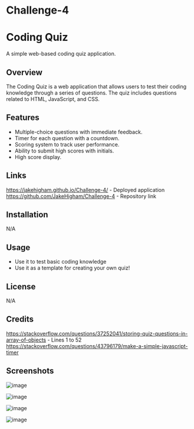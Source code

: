 # Challenge-4

# Coding Quiz

A simple web-based coding quiz application.

## Overview

The Coding Quiz is a web application that allows users to test their coding knowledge through a series of questions. The quiz includes questions related to HTML, JavaScript, and CSS.

## Features

- Multiple-choice questions with immediate feedback.
- Timer for each question with a countdown.
- Scoring system to track user performance.
- Ability to submit high scores with initials.
- High score display.

## Links
https://jakehigham.github.io/Challenge-4/ - Deployed application
https://github.com/JakeHigham/Challenge-4 - Repository link

## Installation
N/A

## Usage

- Use it to test basic coding knowledge
- Use it as a template for creating your own quiz!

## License

N/A

## Credits
https://stackoverflow.com/questions/37252041/storing-quiz-questions-in-array-of-objects - Lines 1 to 52
https://stackoverflow.com/questions/43796179/make-a-simple-javascript-timer 

## Screenshots

![image](https://github.com/JakeHigham/Challenge-4/assets/149442786/3d3424b5-d7ed-4c45-9af2-bce6c53f9502)

![image](https://github.com/JakeHigham/Challenge-4/assets/149442786/6773fa6e-1ddc-43fa-bff4-e126c717a5f2)

![image](https://github.com/JakeHigham/Challenge-4/assets/149442786/3d8e399d-dad9-42f8-ae2f-c6c9debeb361)

![image](https://github.com/JakeHigham/Challenge-4/assets/149442786/dc873cf2-cd35-4a5b-8504-56dbaf8e3575)



